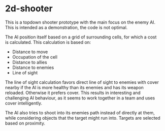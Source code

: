 # 2d-shooter
This is a topdown shooter prototype with the main focus on the enemy AI. This is intended as a demonstration, the code is not optimal.

The AI position itself based on a grid of surrounding cells, for which a cost is calculated. This calculation is based on:
- Distance to move
- Occupation of the cell
- Distance to allies
- Distance to enemies
- Line of sight

The line of sight calculation favors direct line of sight to enemies with cover nearby if the AI is more healthy than its enemies and has its weapon reloaded. Otherwise it prefers cover. This results in interesting and challenging AI behaviour, as it seems to work together in a team and uses cover intelligently.

The AI also tries to shoot into its enemies path instead of directly at them, while considering objects that the target might run into. Targets are selected based on proximity.
